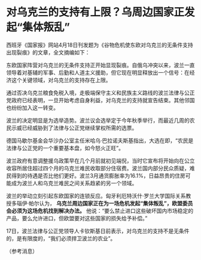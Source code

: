 # 对乌克兰的支持有上限？乌周边国家正发起“集体叛乱”

西班牙《国家报》网站4月18日刊发题为《谷物危机使东欧对乌克兰的无条件支持出现裂痕》的文章，全文摘编如下：

东欧国家阵营对乌克兰的无条件支持正开始显现裂痕。自俄乌冲突以来，波兰一直领导着对基辅的军事、后勤和人道主义援助，但它现在明显释放出一个信号：在经济这个关键领域，对乌克兰的支持存在上限。

通过否决乌克兰粮食免税入境，走极端保守主义和民族主义路线的波兰法律与公正党政府已经表明，一旦开始考虑自身利益，对乌克兰的支持就宣告结束。其他邻国也纷纷加入这一转变。

波兰的决定明显是为选举造势。波兰议会选举定于今年秋季举行，而最近几周的农民示威已经威胁到了法律与公正党继续掌权所需的选票。

德国马歇尔基金会华沙办公室主任米哈乌·巴拉诺夫斯基指出，大选在即，“农民是法律与公正党的一个重要基本盘，如今怒火正旺”。

波兰政府有意调整援乌政策早在几个月前就初见端倪，当时它宣布将开始向在公立收容所居住超过四个月的乌克兰难民收取部分住宿费。波兰国内部分民众质疑，难民得到的待遇是否比他们更好。波兰3月通货膨胀率为16.1%，日益昂贵的住房可能成为波兰人和乌克兰难民之间关系趋紧的另一个领域。

波兰的举动立刻引起东欧国家的连锁反应。匈牙利厄特沃什·罗兰大学国际关系教授多瑙伊·帕尔认为，
**乌克兰周边国家正在为一场危机发起“集体叛乱”，欧盟委员会必须为这场危机找到解决办法。**
他说：“要么禁止进口这些破坏国内市场稳定的产品，要么允许进口，但欧盟要对这些国家的损失给予补偿。”

17日，波兰法律与公正党领导人卡钦斯基日前表示，对乌克兰的支持不是无条件的，是有限度的，“我们必须捍卫波兰的农业”。

（参考消息）

